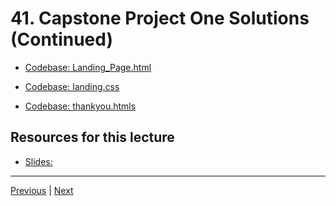 # 41. Capstone Project One Solutions (Continued)

-   [Codebase: Landing_Page.html](../../codebase/python-django/Capstone_Project_One/Landing_Page.html)

-   [Codebase: landing.css](../../codebase/python-django/Capstone_Project_One/landing.css)

-   [Codebase: thankyou.htmls](../../codebase/python-django/Capstone_Project_One/thankyou.html)

##  Resources for this lecture


-   [Slides: ]()


---

[Previous](./40_Capstone-Project-One-Solutions.md) | [Next]()